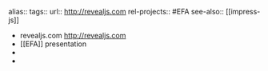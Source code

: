 alias::
tags::
url:: http://revealjs.com
rel-projects:: #EFA 
see-also:: [[impress-js]]

- revealjs.com <http://revealjs.com>
- [[EFA]] presentation
-
-